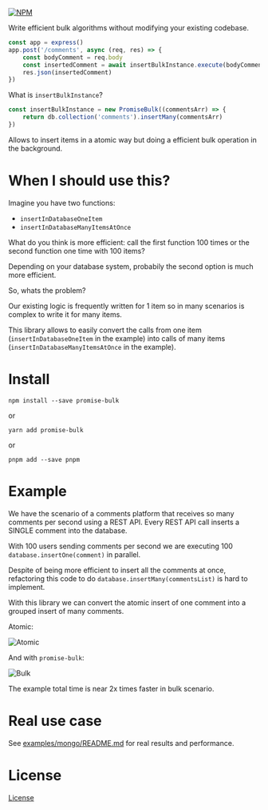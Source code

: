 
[![NPM](https://nodei.co/npm/promise-bulk.png?compact=true)](https://npmjs.org/package/promise-bulk)

Write efficient bulk algorithms without modifying your existing codebase.

```js
const app = express()
app.post('/comments', async (req, res) => {
    const bodyComment = req.body
    const insertedComment = await insertBulkInstance.execute(bodyComment)
    res.json(insertedComment)
})
```

What is `insertBulkInstance`?

```js
const insertBulkInstance = new PromiseBulk((commentsArr) => {
    return db.collection('comments').insertMany(commentsArr)
})
```

Allows to insert items in a atomic way but doing a efficient bulk operation in the background.

# When I should use this?

Imagine you have two functions:

- `insertInDatabaseOneItem`
- `insertInDatabaseManyItemsAtOnce`

What do you think is more efficient: call the first function 100 times or the second function one time with 100 items?

Depending on your database system, probabily the second option is much more efficient. 

So, whats the problem?

Our existing logic is frequently written for 1 item so in many scenarios is complex to write it for many items.

This library allows to easily convert the calls from one item (`insertInDatabaseOneItem` in the example) into calls of many items (`insertInDatabaseManyItemsAtOnce` in the example).

# Install

`npm install --save promise-bulk`

or

`yarn add promise-bulk`

or

`pnpm add --save pnpm`

# Example

We have the scenario of a comments platform that receives so many comments per second using a REST API.
Every REST API call inserts a SINGLE comment into the database. 

With 100 users sending comments per second we are executing 100 `database.insertOne(comment)` in parallel.

Despite of being more efficient to insert all the comments at once, refactoring this code to do `database.insertMany(commentsList)` is hard to implement.

With this library we can convert the atomic insert of one comment into a grouped insert of many comments.

Atomic:

![Atomic](https://github.com/tomymolina/promise-bulk/raw/master/docs/atomic.png)

And with `promise-bulk`:

![Bulk](https://github.com/tomymolina/promise-bulk/raw/master/docs/bulk.png)

The example total time is near 2x times faster in bulk scenario.

# Real use case

See [examples/mongo/README.md](./examples/mongo/README.md) for real results and performance.

# License

[License](./LICENSE.md)